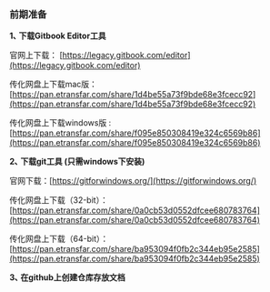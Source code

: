 ### 前期准备

**1､ 下载Gitbook Editor工具**

官网上下载： [https://legacy.gitbook.com/editor](https://legacy.gitbook.com/editor)

传化网盘上下载mac版：[https://pan.etransfar.com/share/1d4be55a73f9bde68e3fcecc92](https://pan.etransfar.com/share/1d4be55a73f9bde68e3fcecc92)

传化网盘上下载windows版 : [https://pan.etransfar.com/share/f095e850308419e324c6569b86](https://pan.etransfar.com/share/f095e850308419e324c6569b86)

**2､ 下载git工具 \(只需windows下安装\)**

官网下载：[https://gitforwindows.org/](https://gitforwindows.org/)

传化网盘上下载（32-bit）：[https://pan.etransfar.com/share/0a0cb53d0552dfcee680783764](https://pan.etransfar.com/share/0a0cb53d0552dfcee680783764)

传化网盘上下载（64-bit）：[https://pan.etransfar.com/share/ba953094f0fb2c344eb95e2585](https://pan.etransfar.com/share/ba953094f0fb2c344eb95e2585)

**3､ 在github上创建仓库存放文档**

